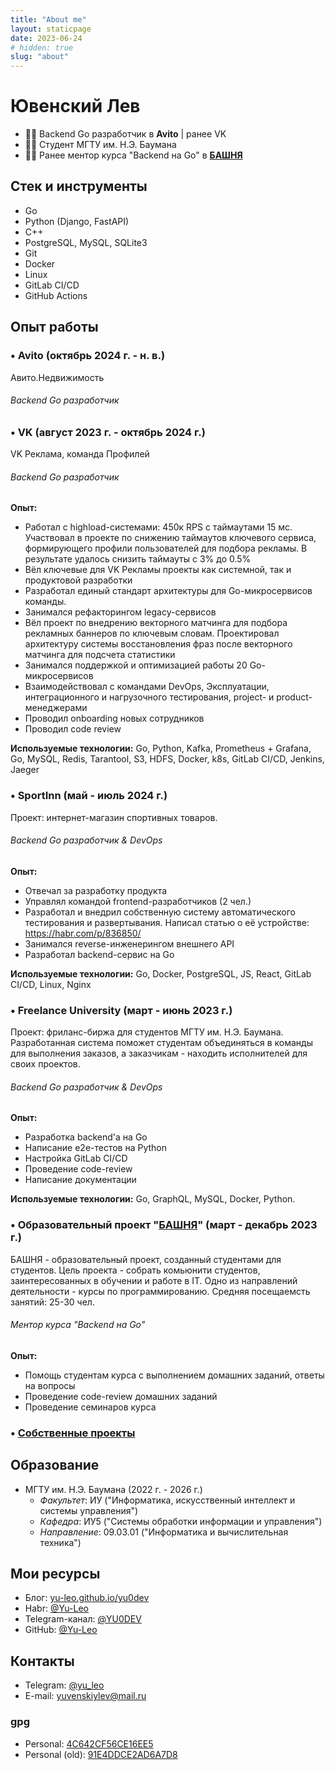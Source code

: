 ```yaml
---
title: "About me"
layout: staticpage
date: 2023-06-24
# hidden: true
slug: "about"
---
```


# Ювенский Лев

 - 👨‍💻 Backend Go разработчик в **Avito** | ранее VK
 - 👨‍🎓 Студент МГТУ им. Н.Э. Баумана
 - 👨‍🏫 Ранее ментор курса "Backend на Go" в **[БАШНЯ](https://t.me/bashnya_education)**

## Стек и инструменты

- Go
- Python (Django, FastAPI)
- C++
- PostgreSQL, MySQL, SQLite3
- Git
- Docker
- Linux
- GitLab CI/CD
- GitHub Actions

## Опыт работы

### • Avito (октябрь 2024 г. - н. в.)

Авито.Недвижимость

###### Backend Go разработчик

### • VK (август 2023 г. - октябрь 2024 г.)

VK Реклама, команда Профилей

###### Backend Go разработчик

**Опыт:**

- Работал с highload-системами: 450к RPS с таймаутами 15 мс. Участвовал в проекте по снижению таймаутов ключевого сервиса, формирующего профили пользователей для подбора рекламы. В результате удалось снизить таймауты с 3% до 0.5%
- Вёл ключевые для VK Рекламы проекты как системной, так и продуктовой разработки
- Разработал единый стандарт архитектуры для Go-микросервисов команды.
- Занимался рефакторингом legacy-сервисов
- Вёл проект по внедрению векторного матчинга для подбора рекламных баннеров по ключевым словам. Проектировал архитектуру системы восстановления фраз после векторного матчинга для подсчета статистики
- Занимался поддержкой и оптимизацией работы 20 Go-микросервисов
- Взаимодействовал с командами DevOps, Эксплуатации, интеграционного и нагрузочного тестирования, project- и product- менеджерами
- Проводил onboarding новых сотрудников
- Проводил code review

**Используемые технологии:** Go, Python, Kafka, Prometheus + Grafana, Go, MySQL, Redis, Tarantool, S3, HDFS, Docker, k8s, GitLab CI/CD, Jenkins, Jaeger

### • SportInn (май - июль 2024 г.)

Проект: интернет-магазин спортивных товаров.

###### Backend Go разработчик & DevOps

**Опыт:**

- Отвечал за разработку продукта
- Управлял командой frontend-разработчиков (2 чел.)
- Разработал и внедрил собственную систему автоматического тестирования и развертывания. Написал статью о её устройстве: https://habr.com/p/836850/
- Занимался reverse-инженерингом внешнего API
- Разработал backend-сервис на Go

**Используемые технологии:** Go, Docker, PostgreSQL, JS, React, GitLab CI/CD, Linux, Nginx

### • Freelance University (март - июнь 2023 г.)

Проект: фриланс-биржа для студентов МГТУ им. Н.Э. Баумана. Разработанная система поможет студентам объединяться в команды для выполнения заказов, а заказчикам - находить исполнителей для своих проектов.

###### Backend Go разработчик & DevOps

**Опыт:**

- Разработка backend'а на Go
- Написание e2e-тестов на Python
- Настройка GitLab CI/CD
- Проведение code-review
- Написание документации

**Используемые технологии:** Go, GraphQL, MySQL, Docker, Python.

### • Образовательный проект "[БАШНЯ](https://t.me/bashnya_education)" (март - декабрь 2023 г.)

БАШНЯ - образовательный проект, созданный студентами для студентов. Цель проекта - собрать комьюнити студентов, заинтересованных в обучении и работе в IT. Одно из направлений деятельности - курсы по программированию. Средняя посещаемсть занятий: 25-30 чел.

###### Ментор курса "Backend на Go"

**Опыт:**

- Помощь студентам курса с выполнением домашних заданий, ответы на вопросы
- Проведение code-review домашних заданий
- Проведение семинаров курса

### • [Собственные проекты](https://github.com/Yu-Leo/)

## Образование

- МГТУ им. Н.Э. Баумана (2022 г. - 2026 г.) 
    - *Факультет*: ИУ ("Информатика, искусственный интеллект и системы управления")
    - *Кафедра*: ИУ5 ("Системы обработки информации и управления")
    - *Направление*: 09.03.01 ("Информатика и вычислительная техника")

## Мои ресурсы

- Блог: [yu-leo.github.io/yu0dev](https://yu-leo.github.io/yu0dev/)
- Habr: [@Yu-Leo](https://habr.com/ru/users/Yu-Leo/)
- Telegram-канал: [@YU0DEV](https://t.me/YU0DEV)
- GitHub: [@Yu-Leo](https://github.com/Yu-Leo)

## Контакты

- Telegram: [@yu_leo](https://t.me/yu_leo)
- E-mail: yuvenskiylev@mail.ru

### gpg

- Personal: [4C642CF56CE16EE5](https://github.com/Yu-Leo/Yu-Leo/blob/main/gpg-personal.gpg)
- Personal (old): [91E4DDCE2AD6A7D8](https://github.com/Yu-Leo/Yu-Leo/blob/main/gpg-personal-old.gpg)
